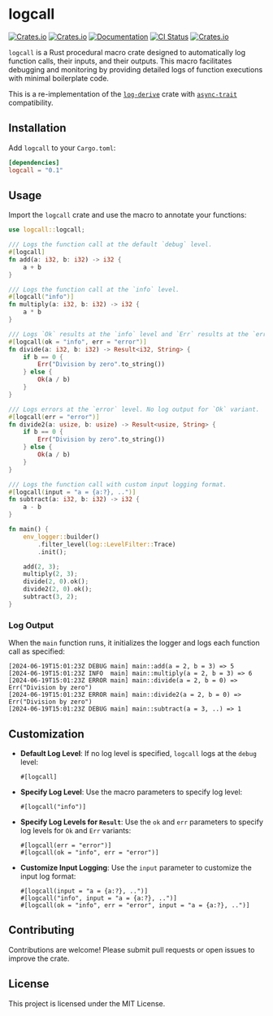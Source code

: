 # logcall

[![Crates.io](https://img.shields.io/crates/v/logcall?style=flat-square&logo=rust)](https://crates.io/crates/logcall)
[![Crates.io](https://img.shields.io/crates/d/logcall?style=flat-square&logo=rust)](https://crates.io/crates/logcall)
[![Documentation](https://img.shields.io/docsrs/logcall?style=flat-square&logo=rust)](https://docs.rs/logcall/)
[![CI Status](https://img.shields.io/github/actions/workflow/status/andylokandy/logcall/ci.yml?style=flat-square&logo=github)](https://github.com/andylokandy/logcall/actions)
[![Crates.io](https://img.shields.io/crates/l/logcall?style=flat-square&logo=)](https://crates.io/crates/logcall)

`logcall` is a Rust procedural macro crate designed to automatically log function calls, their inputs, and their outputs. This macro facilitates debugging and monitoring by providing detailed logs of function executions with minimal boilerplate code.

This is a re-implementation of the [`log-derive`](https://crates.io/crates/log-derive) crate with [`async-trait`](https://crates.io/crates/async-trait) compatibility.

## Installation

Add `logcall` to your `Cargo.toml`:

```toml
[dependencies]
logcall = "0.1"
```

## Usage

Import the `logcall` crate and use the macro to annotate your functions:

```rust
use logcall::logcall;

/// Logs the function call at the default `debug` level.
#[logcall]
fn add(a: i32, b: i32) -> i32 {
    a + b
}

/// Logs the function call at the `info` level.
#[logcall("info")]
fn multiply(a: i32, b: i32) -> i32 {
    a * b
}

/// Logs `Ok` results at the `info` level and `Err` results at the `error` level.
#[logcall(ok = "info", err = "error")]
fn divide(a: i32, b: i32) -> Result<i32, String> {
    if b == 0 {
        Err("Division by zero".to_string())
    } else {
        Ok(a / b)
    }
}

/// Logs errors at the `error` level. No log output for `Ok` variant.
#[logcall(err = "error")]
fn divide2(a: usize, b: usize) -> Result<usize, String> {
    if b == 0 {
        Err("Division by zero".to_string())
    } else {
        Ok(a / b)
    }
}

/// Logs the function call with custom input logging format.
#[logcall(input = "a = {a:?}, ..")]
fn subtract(a: i32, b: i32) -> i32 {
    a - b
}

fn main() {
    env_logger::builder()
        .filter_level(log::LevelFilter::Trace)
        .init();

    add(2, 3);
    multiply(2, 3);
    divide(2, 0).ok();
    divide2(2, 0).ok();
    subtract(3, 2);
}
```

### Log Output

When the `main` function runs, it initializes the logger and logs each function call as specified:

```rust,ignore
[2024-06-19T15:01:23Z DEBUG main] main::add(a = 2, b = 3) => 5
[2024-06-19T15:01:23Z INFO  main] main::multiply(a = 2, b = 3) => 6
[2024-06-19T15:01:23Z ERROR main] main::divide(a = 2, b = 0) => Err("Division by zero")
[2024-06-19T15:01:23Z ERROR main] main::divide2(a = 2, b = 0) => Err("Division by zero")
[2024-06-19T15:01:23Z DEBUG main] main::subtract(a = 3, ..) => 1
```

## Customization

- **Default Log Level**: If no log level is specified, `logcall` logs at the `debug` level:
  ```rust,ignore
  #[logcall]
  ```
- **Specify Log Level**: Use the macro parameters to specify log level:
  ```rust,ignore
  #[logcall("info")]
- **Specify Log Levels for `Result`**: Use the `ok` and `err` parameters to specify log levels for `Ok` and `Err` variants:
  ```rust,ignore
  #[logcall(err = "error")]
  #[logcall(ok = "info", err = "error")]
  ```
- **Customize Input Logging**: Use the `input` parameter to customize the input log format:
  ```rust,ignore
  #[logcall(input = "a = {a:?}, ..")]
  #[logcall("info", input = "a = {a:?}, ..")]
  #[logcall(ok = "info", err = "error", input = "a = {a:?}, ..")]
  ```

## Contributing

Contributions are welcome! Please submit pull requests or open issues to improve the crate.

## License

This project is licensed under the MIT License.
